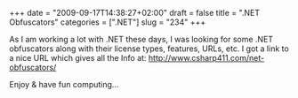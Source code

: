 +++
date = "2009-09-17T14:38:27+02:00"
draft = false
title = ".NET Obfuscators"
categories = [".NET"]
slug = "234"
+++

<p>As I am working a lot with .NET these days, I was looking for some .NET obfuscators along with their license types, features, URLs, etc. I got a link to a nice URL which gives all the Info at: <a title="http://www.csharp411.com/net-obfuscators/" href="http://www.csharp411.com/net-obfuscators/" target="_blank">http://www.csharp411.com/net-obfuscators/</a></p>  <p>Enjoy &amp; have fun computing…</p>
